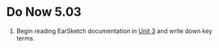 # Do Now 5.03

1. Begin reading EarSketch documentation in [Unit 3](http://earsketch.gatech.edu/category/unit-3) and write down key terms. 